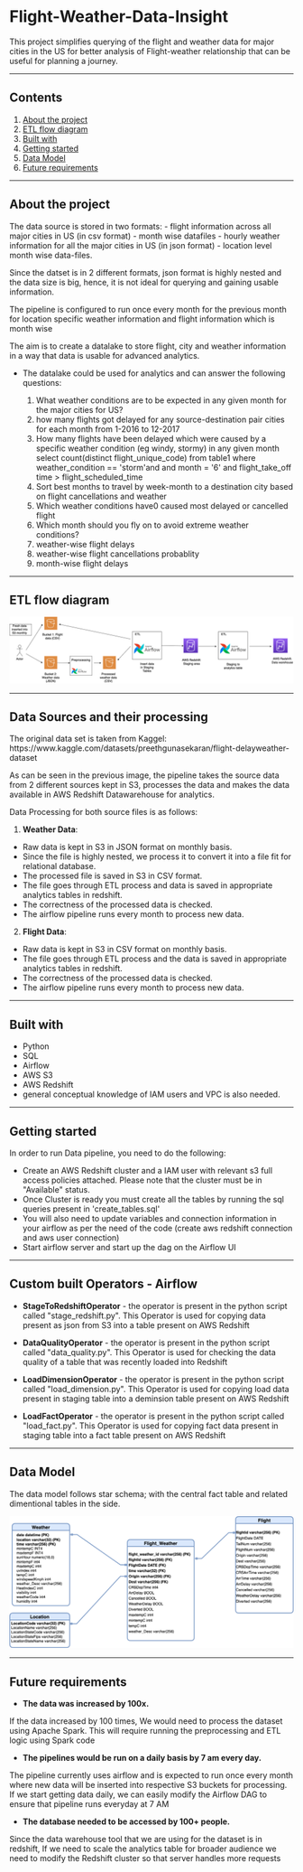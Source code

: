 # Flight-Weather-Data-Insight

<p>This project simplifies querying of the flight and weather data for major cities in the US for better analysis of Flight-weather relationship that can be useful for planning a journey.</p>

***

## Contents

1. [About the project](https://github.com/ishita-mahajan-26/Flight-Weather-Data-Insight#about-the-project)
2. [ETL flow diagram](https://github.com/ishita-mahajan-26/Flight-Weather-Data-Insight#etl-flow-diagram)
3. [Built with](https://github.com/ishita-mahajan-26/Flight-Weather-Data-Insight#built-with)
4. [Getting started](https://github.com/ishita-mahajan-26/Flight-Weather-Data-Insight#getting-started)
5. [Data Model](https://github.com/ishita-mahajan-26/Flight-Weather-Data-Insight#data-model)
6. [Future requirements](https://github.com/ishita-mahajan-26/Flight-Weather-Data-Insight#future-requirements)

***

## About the project

<p>The data source is stored in two formats:
	- flight information across all major cities in US (in csv format) - month wise datafiles
	- hourly weather information for all the major cities in US (in json format) - location level month wise data-files. 
</p>
 
<p>Since the datset is in 2 different formats, json format is highly nested and the data size is big, hence, it is not ideal for querying and gaining usable information.</p>
    
<p>The pipeline is configured to run once every month for the previous month for location specific weather information and flight information which is month wise</p>
    
<p>The aim is to create a datalake to store flight, city and weather information in a way that data is usable for advanced analytics.</p>

- The datalake could be used for analytics and can answer the following questions:

	1. What weather conditions are to be expected in any given month for the major cities for US?
	2. how many flights got delayed for any source-destination pair cities for each month from 1-2016 to 12-2017
	3. How many flights have been delayed which were caused by a specific weather condition (eg windy, stormy) in any given month
		select count(distinct flight_unique_code) from table1 where weather_condition == 'storm'and and month = '6' and flight_take_off time > flight_scheduled_time
	4. Sort best months to travel by week-month to a destination city based on flight cancellations and weather
	5. Which weather conditions have0 caused most delayed or cancelled flight
	6. Which month should you fly on to avoid extreme weather conditions?
	7. weather-wise flight delays
	8. weather-wise flight cancellations probablity
	9. month-wise flight delays 
</p>

***

## ETL flow diagram

![ETL](https://github.com/ishita-mahajan-26/Flight-Weather-Data-Insight/blob/main/ETL_flow_diagram.png)

***

## Data Sources and their processing

<p>The original data set is taken from Kaggel: https://www.kaggle.com/datasets/preethgunasekaran/flight-delayweather-dataset</p>

<p>As can be seen in the previous image, the pipeline takes the source data from 2 different sources kept in S3, processes the data and makes the data available in AWS Redshift Datawarehouse for analytics. </p>

<p>Data Processing for both source files is as follows:

1. **Weather Data**:
- Raw data is kept in S3 in JSON format on monthly basis.
- Since the file is highly nested, we process it to convert it into a file fit for relational database.
- The processed file is saved in S3 in CSV format. 
- The file goes through ETL process and data is saved in appropriate analytics tables in redshift.
- The correctness of the processed data is checked.
- The airflow pipeline runs every month to process new data.

2. **Flight Data**:
- Raw data is kept in S3 in CSV format on monthly basis.
- The file goes through ETL process and the data is saved in appropriate analytics tables in redshift.
- The correctness of the processed data is checked.
- The airflow pipeline runs every month to process new data.

</p>

***

## Built with

- Python
- SQL
- Airflow
- AWS S3 
- AWS Redshift
- general conceptual knowledge of IAM users and VPC is also needed.

***

## Getting started

<p>In order to run Data pipeline, you need to do the following:

- Create an AWS Redshift cluster and a IAM user with relevant s3 full access policies attached. Please note that the cluster must be in "Available" status. 
- Once Cluster is ready you must create all the tables by running the sql queries present in 'create_tables.sql'
- You will also need to update variables and connection information in your airflow as per the need of the code (create aws redshift connection and aws user connection)
- Start airflow server and start up the dag on the Airflow UI

</p>

***

## Custom built Operators - Airflow

- **StageToRedshiftOperator** - the operator is present in the python script called "stage_redshift.py". This Operator is used for copying data present as json from S3 into a table present on AWS Redshift

- **DataQualityOperator** -  the operator is present in the python script called "data_quality.py". This Operator is used for checking the data quality of a table that was recently loaded into Redshift

- **LoadDimensionOperator** - the operator is present in the python script called "load_dimension.py". This Operator is used for copying  load data present in staging table into a deminsion table present on AWS Redshift

- **LoadFactOperator** - the operator is present in the python script called "load_fact.py". This Operator is used for copying fact data present in staging table into a fact table present on AWS Redshift

***

## Data Model

<p>The data model follows star schema; with the central fact table and related dimentional tables in the side.</p>

![Data Model](https://github.com/ishita-mahajan-26/Flight-Weather-Data-Insight/blob/main/Data_Model.png)

***

## Future requirements

- **The data was increased by 100x.** 

<p>If the data increased by 100 times, We would need to process the dataset using Apache Spark. This will require running the preprocessing and ETL logic using Spark code</p>

- **The pipelines would be run on a daily basis by 7 am every day.**

<p>The pipeline currently uses airflow and is expected to run once every month where new data will be inserted into respective S3 buckets for processing. If we start getting data daily, we can easily modify the Airflow DAG to ensure that pipeline runs everyday at 7 AM</p>

- **The database needed to be accessed by 100+ people.**

<p>Since the data warehouse tool that we are using for the dataset is in redshift, If we need to scale the analytics table for broader audience we need to modify the Redshift cluster so that server handles more requests</p>
